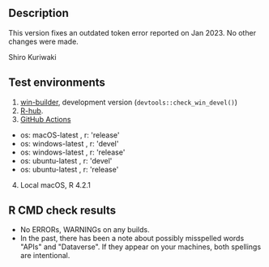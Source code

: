 Description
-----------------------------------------------

This version fixes an outdated token error reported on Jan 2023. No other changes were made.

Shiro Kuriwaki


Test environments
-----------------------------------------------

1. [win-builder](https://win-builder.r-project.org/Ot5mFV5E8kJW/), development version (`devtools::check_win_devel()`)
2. [R-hub](https://builder.r-hub.io/status/dataverse_0.3.11.tar.gz-799b4dfb137f404b8ddc040354287a81).
3. [GitHub Actions](https://github.com/IQSS/dataverse-client-r/actions)
  * os: macOS-latest    , r: 'release'
  * os: windows-latest  , r: 'devel'
  * os: windows-latest  , r: 'release'
  * os: ubuntu-latest   , r: 'devel'
  * os: ubuntu-latest   , r: 'release'
4. Local macOS, R 4.2.1


R CMD check results
-----------------------------------------------

* No ERRORs, WARNINGs on any builds.
* In the past, there has been a note about possibly misspelled words "APIs" and "Dataverse".  If they appear on your machines, both spellings are intentional.

